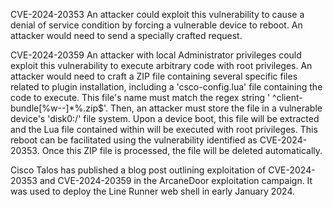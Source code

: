 CVE-2024-20353
An attacker could exploit this vulnerability to cause a denial of service condition by forcing a vulnerable device to reboot. An attacker would need to send a specially crafted request.


CVE-2024-20359
An attacker with local Administrator privileges could exploit this vulnerability to execute arbitrary code with root privileges. An attacker would need to craft a ZIP file containing several specific files related to plugin installation, including a 'csco-config.lua' file containing the code to execute. This file's name must match the regex string ' ^client-bundle[%w--]*%.zip$'. Then, an attacker must store the file in a vulnerable device's 'disk0:/' file system. Upon a device boot, this file will be extracted and the Lua file contained within will be executed with root privileges. This reboot can be facilitated using the vulnerability identified as CVE-2024-20353. Once this ZIP file is processed, the file will be deleted automatically.

Cisco Talos has published a blog post outlining exploitation of CVE-2024-20353 and CVE-2024-20359 in the ArcaneDoor exploitation campaign. It was used to deploy the Line Runner web shell in early January 2024.
